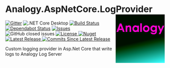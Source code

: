 # Analogy.AspNetCore.LogProvider       <img src="./Assets/icon.png" align="right" width="155px" height="155px">

<p align="center">

[![Gitter](https://badges.gitter.im/Analogy-LogViewer/community.svg)](https://gitter.im/Analogy-LogViewer/community?utm_source=badge&utm_medium=badge&utm_campaign=pr-badge)  ![.NET Core Desktop](https://github.com/Analogy-LogViewer/Analogy.AspNetCore.LogProvider/workflows/.NET%20Core%20Desktop/badge.svg)  [![Build Status](https://dev.azure.com/Analogy-LogViewer/Analogy%20Log%20Viewer/_apis/build/status/Analogy-LogViewer.Analogy.AspNetCore.LogProvider?branchName=main)](https://dev.azure.com/Analogy-LogViewer/Analogy%20Log%20Viewer/_build/latest?definitionId=37&branchName=main)
[![Dependabot Status](https://api.dependabot.com/badges/status?host=github&repo=Analogy-LogViewer/Analogy.AspNetCore.LogProvider)](https://dependabot.com)
 <a href="https://github.com/Analogy-LogViewer/Analogy.AspNetCore.LogProvider/issues">
    <img src="https://img.shields.io/github/issues/Analogy-LogViewer/Analogy.AspNetCore.LogProvider" img alt="Issues"/>
</a>
![GitHub closed issues](https://img.shields.io/github/issues-closed-raw/Analogy-LogViewer/Analogy.AspNetCore.LogProvider)
<a href="https://github.com/Analogy-LogViewer/Analogy.AspNetCore.LogProvider/blob/master/LICENSE.md">
    <img src="https://img.shields.io/github/license/Analogy-LogViewer/Analogy.AspNetCore.LogProvider" img alt="License"/>
</a>
 [![Nuget](https://img.shields.io/nuget/v/Analogy.AspNetCore.LogProvider)](https://www.nuget.org/packages/Analogy.AspNetCore.LogProvider/)
<a href="https://github.com/Analogy-LogViewer/Analogy.AspNetCore.LogProvider/releases">
    <img src="https://img.shields.io/github/v/release/Analogy-LogViewer/Analogy.AspNetCore.LogProvider" img alt="Latest Release"/>
</a>
<a href="https://github.com/Analogy-LogViewer/Analogy.AspNetCore.LogProvider/compare/V0.1.0...master">
    <img src="https://img.shields.io/github/commits-since/Analogy-LogViewer/Analogy.AspNetCore.LogProvider/latest" img alt="Commits Since Latest Release"/>
</a>
</p>

Custom logging provider in Asp.Net Core that write logs to Analogy Log Server
